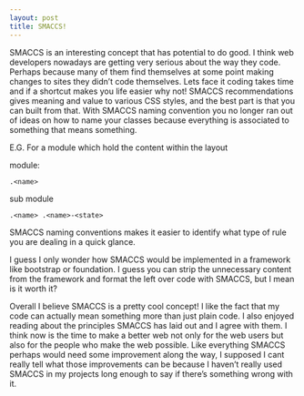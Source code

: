 ```yaml
---
layout: post
title: SMACCS!
---
```


SMACCS is an interesting concept that has potential to do good.  I think web developers nowadays are getting very serious about the way they code. Perhaps because many of them find themselves at some point making changes to sites they didn’t code themselves. Lets face it coding takes time and if a shortcut makes you life easier why not! SMACCS recommendations gives meaning and value to various CSS styles, and the best part is that you can built from that. With SMACCS naming convention you no longer ran out of ideas on how to name your classes because everything is associated to something that means something. 

E.G.
For a module which hold the content within the layout

module: 
```
.<name>
```

sub module
```
.<name> .<name>-<state>
```

SMACCS naming conventions makes it easier to identify what type of rule you are dealing in a quick glance. 

I guess I only wonder how SMACCS would be implemented in a framework like bootstrap or foundation. I guess you can strip the unnecessary content from the framework and format the left over code with SMACCS, but I mean is it worth it?

Overall I believe SMACCS is a pretty cool concept! I like the fact that my code can actually mean something more than just plain code. I also enjoyed reading about the principles SMACCS has laid out and I agree with them. I think now is the time to make a better web not only for the web users but also for the people who make the web possible. Like everything SMACCS perhaps would need some improvement along the way, I supposed I cant really tell what those improvements can be because I haven’t really used SMACCS in my projects long enough to say if there’s something wrong with it.  
